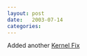 ```yaml
---
layout: post
date:   2003-07-14
categories:
---
```

Added another <a href="zlinux/kernelfixes">Kernel Fix</a>
